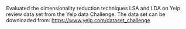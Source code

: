 Evaluated the dimensionality reduction techniques LSA and LDA on Yelp review data set from the Yelp data Challenge. The data set can be downloaded from: https://www.yelp.com/dataset_challenge
